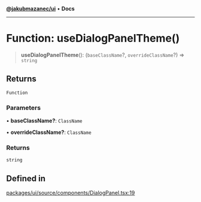 [**@jakubmazanec/ui**](../README.md) • **Docs**

---

# Function: useDialogPanelTheme()

> **useDialogPanelTheme**(): (`baseClassName`?, `overrideClassName`?) => `string`

## Returns

`Function`

### Parameters

• **baseClassName?**: `ClassName`

• **overrideClassName?**: `ClassName`

### Returns

`string`

## Defined in

[packages/ui/source/components/DialogPanel.tsx:19](https://github.com/jakubmazanec/tools/blob/863f04cbbb9368fd023f0309084819aa9247d808/packages/ui/source/components/DialogPanel.tsx#L19)

